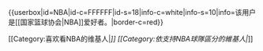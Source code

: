 {{userbox|id=NBA|id-c=FFFFFF|id-s=18|info-c=white|info-s=10|info=该用户是[[国家篮球协会|NBA]]爱好者。|border-c=red}}

[[Category:喜欢看NBA的维基人|*]]
[[Category:依支持NBA球隊區分的維基人|*]]